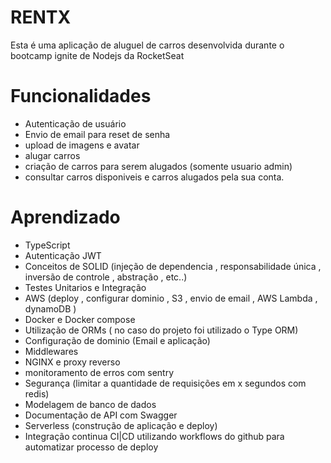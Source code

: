 # RENTX 

Esta é uma aplicação de aluguel de carros desenvolvida durante o bootcamp ignite de Nodejs da RocketSeat


# Funcionalidades
- Autenticação de usuário 
- Envio de email para reset de senha
- upload de imagens e avatar
- alugar carros
- criação de carros para serem alugados (somente usuario admin)
- consultar carros disponiveis e carros alugados pela sua conta.
   
# Aprendizado
- TypeScript
- Autenticação JWT
- Conceitos de SOLID (injeção de dependencia , responsabilidade única , inversão de controle , abstração , etc..)
- Testes Unitarios e Integração
- AWS (deploy , configurar dominio , S3 , envio de email , AWS Lambda , dynamoDB )
- Docker e Docker compose
- Utilização de ORMs ( no caso do projeto foi utilizado o Type ORM)
- Configuração de dominio (Email e aplicação)
- Middlewares
- NGINX e proxy reverso
- monitoramento de erros com sentry
- Segurança (limitar a quantidade de requisições em x segundos com redis)
- Modelagem de banco de dados
- Documentação de API com Swagger
- Serverless (construção de aplicação e deploy)
- Integração continua CI|CD utilizando workflows do github para automatizar processo de deploy
